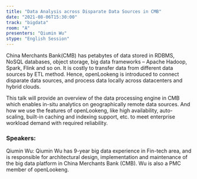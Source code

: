 ```yaml
---
title: "Data Analysis across Disparate Data Sources in CMB"
date: "2021-08-06T15:30:00" 
track: "bigdata"
room: "A"
presenters: "Qiumin Wu"
stype: "English Session"
---
```

China Merchants Bank(CMB) has petabytes of data stored in RDBMS, NoSQL databases, object storage, big data frameworks – Apache Hadoop, Spark, Flink and so on. It is costly to transfer data from different data sources by ETL method. Hence, openLookeng is introduced to connect disparate data sources, and process data locally across datacenters and hybrid clouds. 
 

 This talk will provide an overview of the data processing engine in CMB which enables in-situ analytics on geographically remote data sources. And how we use the features of openLookeng, like high availability, auto-scaling, built-in caching and indexing support, etc. to meet enterprise workload demand with required reliability.
 ### Speakers: 
 Qiumin Wu: Qiumin Wu has 9-year big data experience in Fin-tech area, and is responsible for architectural design, implementation and maintenance of the big data platform in China Merchants Bank (CMB). Wu is also a PMC member of openLookeng.